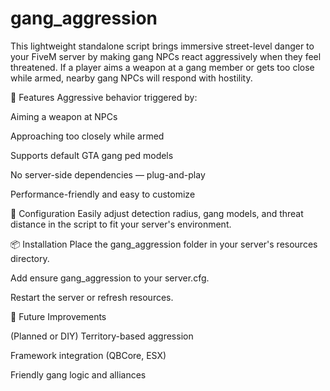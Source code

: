 # gang_aggression
This lightweight standalone script brings immersive street-level danger to your FiveM server by making gang NPCs react aggressively when they feel threatened. If a player aims a weapon at a gang member or gets too close while armed, nearby gang NPCs will respond with hostility.

🎯 Features
Aggressive behavior triggered by:

Aiming a weapon at NPCs

Approaching too closely while armed

Supports default GTA gang ped models

No server-side dependencies — plug-and-play

Performance-friendly and easy to customize

🔧 Configuration
Easily adjust detection radius, gang models, and threat distance in the script to fit your server's environment.

📦 Installation
Place the gang_aggression folder in your server's resources directory.

Add ensure gang_aggression to your server.cfg.

Restart the server or refresh resources.

🧠 Future Improvements 

(Planned or DIY)
Territory-based aggression

Framework integration (QBCore, ESX)

Friendly gang logic and alliances
